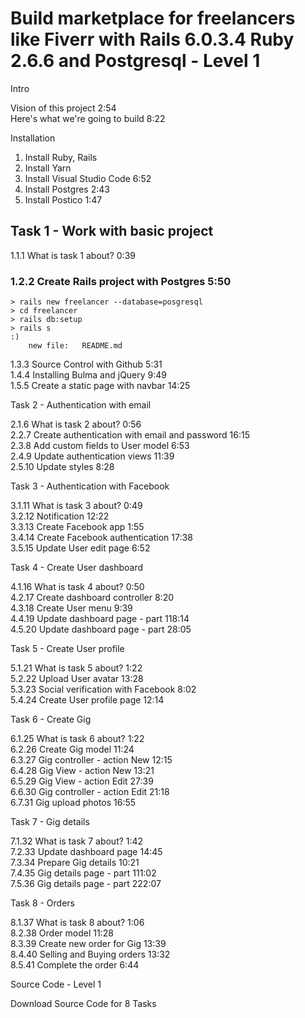 # Build marketplace for freelancers like Fiverr with Rails 6.0.3.4 Ruby 2.6.6 and Postgresql - Level 1

Intro

Vision of this project 2:54  
Here's what we're going to build 8:22

Installation

1. Install Ruby, Rails
2. Install Yarn
3. Install Visual Studio Code 6:52
4. Install Postgres 2:43
5. Install Postico 1:47

## Task 1 - Work with basic project

1.1.1 What is task 1 about? 0:39

### 1.2.2 Create Rails project with Postgres 5:50

    > rails new freelancer --database=posgresql
    > cd freelancer
    > rails db:setup
    > rails s
    :)
        new file:   README.md


1.3.3 Source Control with Github 5:31  
1.4.4 Installing Bulma and jQuery 9:49  
1.5.5 Create a static page with navbar 14:25

Task 2 - Authentication with email

2.1.6 What is task 2 about? 0:56  
2.2.7 Create authentication with email and password 16:15  
2.3.8 Add custom fields to User model 6:53  
2.4.9 Update authentication views 11:39  
2.5.10 Update styles 8:28

Task 3 - Authentication with Facebook

3.1.11 What is task 3 about? 0:49  
3.2.12 Notification 12:22  
3.3.13 Create Facebook app 1:55  
3.4.14 Create Facebook authentication 17:38  
3.5.15 Update User edit page 6:52

Task 4 - Create User dashboard

4.1.16 What is task 4 about? 0:50  
4.2.17 Create dashboard controller 8:20  
4.3.18 Create User menu 9:39  
4.4.19 Update dashboard page - part 118:14  
4.5.20 Update dashboard page - part 28:05

Task 5 - Create User profile

5.1.21 What is task 5 about? 1:22  
5.2.22 Upload User avatar 13:28  
5.3.23 Social verification with Facebook 8:02  
5.4.24 Create User profile page 12:14

Task 6 - Create Gig

6.1.25 What is task 6 about? 1:22  
6.2.26 Create Gig model 11:24  
6.3.27 Gig controller - action New 12:15  
6.4.28 Gig View - action New 13:21  
6.5.29 Gig View - action Edit 27:39  
6.6.30 Gig controller - action Edit 21:18  
6.7.31 Gig upload photos 16:55

Task 7 - Gig details

7.1.32 What is task 7 about? 1:42  
7.2.33 Update dashboard page 14:45  
7.3.34 Prepare Gig details 10:21  
7.4.35 Gig details page - part 111:02  
7.5.36 Gig details page - part 222:07

Task 8 - Orders

8.1.37 What is task 8 about? 1:06  
8.2.38 Order model 11:28  
8.3.39 Create new order for Gig 13:39  
8.4.40 Selling and Buying orders 13:32  
8.5.41 Complete the order 6:44

Source Code - Level 1

Download Source Code for 8 Tasks
